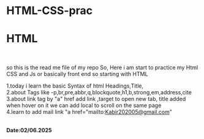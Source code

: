 # HTML-CSS-prac
<h1>HTML</h1>
<br>

so this is the read me file of my repo
So, Here i am start to practice my Html CSS and Js or basically front end 
so starting with HTML
<br>

1.today i learn the basic Syntax of html 
Headings,Title,
<br>
2.about Tags like -p,br,pre,abbr,q,blockquote,h1,b,strong,em,address,cite
<br>
3.about link tag by "a" href add link ,target to open new tab,
title added when hover on it we can add local to scroll on the 
same page 
<br>
4.learn to add mail link "a href="mailto:Kabir202005@gmail.com"

<br>
<b>Date:02/06.2025</b>


